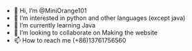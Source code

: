 - 👋 Hi, I’m @MiniOrange101
- 👀 I’m interested in python and other languages (except java) 
- 🌱 I’m currently learning Java
- 💞️ I’m looking to collaborate on Making the website
- 📫 How to reach me (+86)13761756560

<!---
MiniOrange101/MiniOrange101 is a ✨ special ✨ repository because its `README.md` (this file) appears on your GitHub profile.
You can click the Preview link to take a look at your changes.
--->
